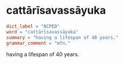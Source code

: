 # cattārīsavassāyuka

``` toml
dict_label = "NCPED"
word = "cattārīsavassāyuka"
summary = "having a lifespan of 40 years."
grammar_comment = "mfn."
```

having a lifespan of 40 years.

